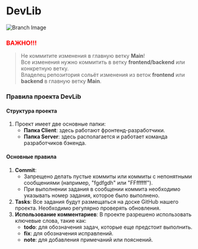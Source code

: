 # DevLib
![Branch Image](https://drive.google.com/uc?export=view&id=1crCXb-QVlmTpuXuLTPLvznyidRZ8zoqI)

### <span style="color:red;">ВАЖНО!!!</span>
> Не коммитите изменения в главную ветку **Main**!  
> Все изменения нужно коммитить в ветку **frontend/backend** или конкретную ветку.  
> Владелец репозитория сольёт изменения из веток **frontend** или **backend** в главную ветку **Main**.

### Правила проекта DevLib

#### Структура проекта
1. Проект имеет две основные папки:
   - **Папка Client**: здесь работают фронтенд-разработчики.
   - **Папка Server**: здесь располагается и работает команда разработчиков бэкенда.

#### Основные правила
1. **Commit**:
   - Запрещено делать пустые коммиты или коммиты с непонятными сообщениями (например, "fgdfgdh" или "FFffffff").
   - При выполнении задания в сообщении коммита необходимо указывать номер задания, которое было выполнено.
2. **Tasks**: Все задания будут размещаться на доске GitHub нашего проекта. Необходимо регулярно проверять обновления.
3. **Использование комментариев**: В проекте разрешено использовать ключевые слова, такие как:
   - **todo**: для обозначения задач, которые еще предстоит выполнить.
   - **fix**: для обозначения исправлений.
   - **note**: для добавления примечаний или пояснений.

